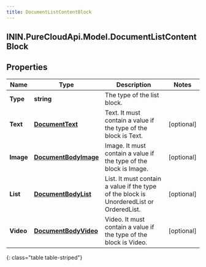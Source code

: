 ```yaml
---
title: DocumentListContentBlock
---
```

## ININ.PureCloudApi.Model.DocumentListContentBlock

## Properties

|Name | Type | Description | Notes|
|------------ | ------------- | ------------- | -------------|
| **Type** | **string** | The type of the list block. | |
| **Text** | [**DocumentText**](DocumentText.html) | Text. It must contain a value if the type of the block is Text. | [optional] |
| **Image** | [**DocumentBodyImage**](DocumentBodyImage.html) | Image. It must contain a value if the type of the block is Image. | [optional] |
| **List** | [**DocumentBodyList**](DocumentBodyList.html) | List. It must contain a value if the type of the block is UnorderedList or OrderedList. | [optional] |
| **Video** | [**DocumentBodyVideo**](DocumentBodyVideo.html) | Video. It must contain a value if the type of the block is Video. | [optional] |
{: class="table table-striped"}


